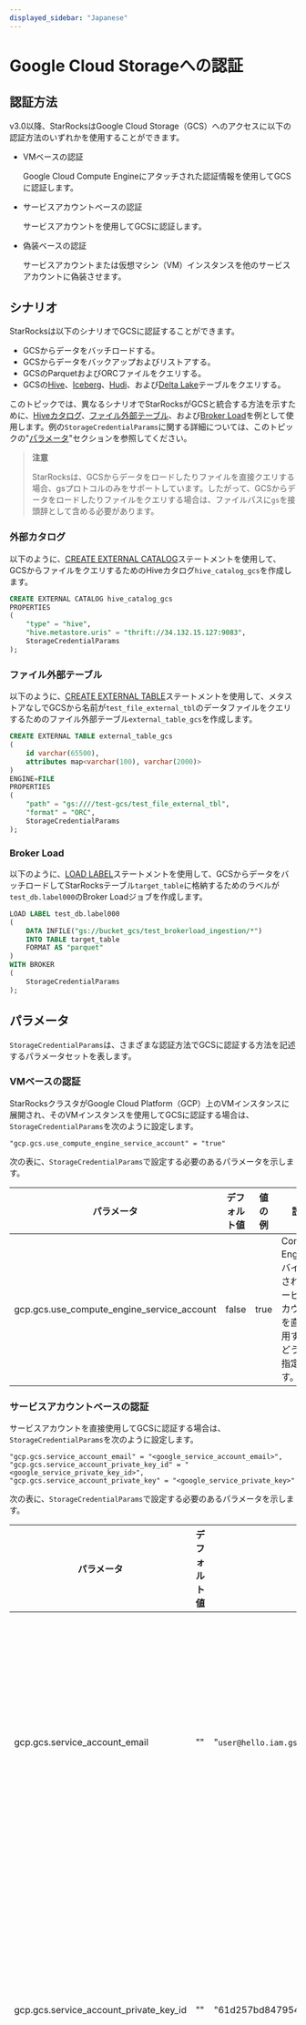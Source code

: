 ```yaml
---
displayed_sidebar: "Japanese"
---
```


# Google Cloud Storageへの認証

## 認証方法

v3.0以降、StarRocksはGoogle Cloud Storage（GCS）へのアクセスに以下の認証方法のいずれかを使用することができます。

- VMベースの認証

  Google Cloud Compute Engineにアタッチされた認証情報を使用してGCSに認証します。

- サービスアカウントベースの認証

  サービスアカウントを使用してGCSに認証します。

- 偽装ベースの認証

  サービスアカウントまたは仮想マシン（VM）インスタンスを他のサービスアカウントに偽装させます。

## シナリオ

StarRocksは以下のシナリオでGCSに認証することができます。

- GCSからデータをバッチロードする。
- GCSからデータをバックアップおよびリストアする。
- GCSのParquetおよびORCファイルをクエリする。
- GCSの[Hive](../data_source/catalog/hive_catalog.md)、[Iceberg](../data_source/catalog/iceberg_catalog.md)、[Hudi](../data_source/catalog/hudi_catalog.md)、および[Delta Lake](../data_source/catalog/deltalake_catalog.md)テーブルをクエリする。

このトピックでは、異なるシナリオでStarRocksがGCSと統合する方法を示すために、[Hiveカタログ](../data_source/catalog/hive_catalog.md)、[ファイル外部テーブル](../data_source/file_external_table.md)、および[Broker Load](../sql-reference/sql-statements/data-manipulation/BROKER_LOAD.md)を例として使用します。例の`StorageCredentialParams`に関する詳細については、このトピックの"[パラメータ](../integrations/authenticate_to_gcs.md#parameters)"セクションを参照してください。

> **注意**
>
> StarRocksは、GCSからデータをロードしたりファイルを直接クエリする場合、gsプロトコルのみをサポートしています。したがって、GCSからデータをロードしたりファイルをクエリする場合は、ファイルパスに`gs`を接頭辞として含める必要があります。

### 外部カタログ

以下のように、[CREATE EXTERNAL CATALOG](../sql-reference/sql-statements/data-definition/CREATE_EXTERNAL_CATALOG.md)ステートメントを使用して、GCSからファイルをクエリするためのHiveカタログ`hive_catalog_gcs`を作成します。

```SQL
CREATE EXTERNAL CATALOG hive_catalog_gcs
PROPERTIES
(
    "type" = "hive", 
    "hive.metastore.uris" = "thrift://34.132.15.127:9083",
    StorageCredentialParams
);
```

### ファイル外部テーブル

以下のように、[CREATE EXTERNAL TABLE](../sql-reference/sql-statements/data-definition/CREATE_TABLE.md)ステートメントを使用して、メタストアなしでGCSから名前が`test_file_external_tbl`のデータファイルをクエリするためのファイル外部テーブル`external_table_gcs`を作成します。

```SQL
CREATE EXTERNAL TABLE external_table_gcs
(
    id varchar(65500),
    attributes map<varchar(100), varchar(2000)>
) 
ENGINE=FILE
PROPERTIES
(
    "path" = "gs:////test-gcs/test_file_external_tbl",
    "format" = "ORC",
    StorageCredentialParams
);
```

### Broker Load

以下のように、[LOAD LABEL](../sql-reference/sql-statements/data-manipulation/BROKER_LOAD.md)ステートメントを使用して、GCSからデータをバッチロードしてStarRocksテーブル`target_table`に格納するためのラベルが`test_db.label000`のBroker Loadジョブを作成します。

```SQL
LOAD LABEL test_db.label000
(
    DATA INFILE("gs://bucket_gcs/test_brokerload_ingestion/*")
    INTO TABLE target_table
    FORMAT AS "parquet"
)
WITH BROKER
(
    StorageCredentialParams
);
```

## パラメータ

`StorageCredentialParams`は、さまざまな認証方法でGCSに認証する方法を記述するパラメータセットを表します。

### VMベースの認証

StarRocksクラスタがGoogle Cloud Platform（GCP）上のVMインスタンスに展開され、そのVMインスタンスを使用してGCSに認証する場合は、`StorageCredentialParams`を次のように設定します。

```Plain
"gcp.gcs.use_compute_engine_service_account" = "true"
```

次の表に、`StorageCredentialParams`で設定する必要のあるパラメータを示します。

| **パラメータ**                                 | **デフォルト値** | **値の例** | **説明**                                                     |
| --------------------------------------------- | ---------------- | ----------- | ------------------------------------------------------------ |
| gcp.gcs.use_compute_engine_service_account    | false            | true        | Compute Engineにバインドされたサービスアカウントを直接使用するかどうかを指定します。 |

### サービスアカウントベースの認証

サービスアカウントを直接使用してGCSに認証する場合は、`StorageCredentialParams`を次のように設定します。

```Plain
"gcp.gcs.service_account_email" = "<google_service_account_email>",
"gcp.gcs.service_account_private_key_id" = "<google_service_private_key_id>",
"gcp.gcs.service_account_private_key" = "<google_service_private_key>"
```

次の表に、`StorageCredentialParams`で設定する必要のあるパラメータを示します。

| **パラメータ**                             | **デフォルト値** | **値の例**                                                | **説明**                                                     |
| ----------------------------------------- | ---------------- | -------------------------------------------------------- | ------------------------------------------------------------ |
| gcp.gcs.service_account_email             | ""               | "`user@hello.iam.gserviceaccount.com`"                     | サービスアカウントの作成時に生成されたJSONファイル内のメールアドレスです。 |
| gcp.gcs.service_account_private_key_id    | ""               | "61d257bd8479547cb3e04f0b9b6b9ca07af3b7ea"               | サービスアカウントの作成時に生成されたJSONファイル内のプライベートキーIDです。 |
| gcp.gcs.service_account_private_key       | ""               | "-----BEGIN PRIVATE KEY----xxxx-----END PRIVATE KEY-----\n" | サービスアカウントの作成時に生成されたJSONファイル内のプライベートキーです。 |

### 偽装ベースの認証

#### VMインスタンスをサービスアカウントに偽装する

StarRocksクラスタがGCP上のVMインスタンスに展開され、そのVMインスタンスをサービスアカウントに偽装させ、StarRocksがサービスアカウントからGCSにアクセスするための特権を継承する場合は、`StorageCredentialParams`を次のように設定します。

```Plain
"gcp.gcs.use_compute_engine_service_account" = "true",
"gcp.gcs.impersonation_service_account" = "<assumed_google_service_account_email>"
```

次の表に、`StorageCredentialParams`で設定する必要のあるパラメータを示します。

| **パラメータ**                                 | **デフォルト値** | **値の例** | **説明**                                                     |
| --------------------------------------------- | ---------------- | ----------- | ------------------------------------------------------------ |
| gcp.gcs.use_compute_engine_service_account    | false            | true        | Compute Engineにバインドされたサービスアカウントを直接使用するかどうかを指定します。 |
| gcp.gcs.impersonation_service_account         | ""               | "hello"     | 偽装したいサービスアカウントです。                            |

#### サービスアカウントが別のサービスアカウントに偽装する

サービスアカウント（一時的にメタサービスアカウントと呼ばれる）が別のサービスアカウント（一時的にデータサービスアカウントと呼ばれる）に偽装し、StarRocksがデータサービスアカウントからGCSにアクセスするための特権を継承する場合は、`StorageCredentialParams`を次のように設定します。

```Plain
"gcp.gcs.service_account_email" = "<google_service_account_email>",
"gcp.gcs.service_account_private_key_id" = "<meta_google_service_account_email>",
"gcp.gcs.service_account_private_key" = "<meta_google_service_account_email>",
"gcp.gcs.impersonation_service_account" = "<data_google_service_account_email>"
```

次の表に、`StorageCredentialParams`で設定する必要のあるパラメータを示します。

| **パラメータ**                             | **デフォルト値** | **値の例**                                                | **説明**                                                     |
| ----------------------------------------- | ---------------- | -------------------------------------------------------- | ------------------------------------------------------------ |
| gcp.gcs.service_account_email             | ""               | "`user@hello.iam.gserviceaccount.com`"                     | メタサービスアカウントの作成時に生成されたJSONファイル内のメールアドレスです。 |
| gcp.gcs.service_account_private_key_id    | ""               | "61d257bd8479547cb3e04f0b9b6b9ca07af3b7ea"               | メタサービスアカウントの作成時に生成されたJSONファイル内のプライベートキーIDです。 |
| gcp.gcs.service_account_private_key       | ""               | "-----BEGIN PRIVATE KEY----xxxx-----END PRIVATE KEY-----\n" | メタサービスアカウントの作成時に生成されたJSONファイル内のプライベートキーです。 |
| gcp.gcs.impersonation_service_account     | ""               | "hello"                                                  | 偽装したいデータサービスアカウントです。                    |
